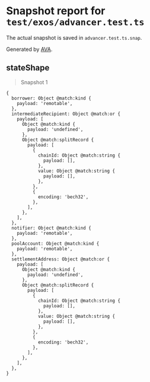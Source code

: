 # Snapshot report for `test/exos/advancer.test.ts`

The actual snapshot is saved in `advancer.test.ts.snap`.

Generated by [AVA](https://avajs.dev).

## stateShape

> Snapshot 1

    {
      borrower: Object @match:kind {
        payload: 'remotable',
      },
      intermediateRecipient: Object @match:or {
        payload: [
          Object @match:kind {
            payload: 'undefined',
          },
          Object @match:splitRecord {
            payload: [
              {
                chainId: Object @match:string {
                  payload: [],
                },
                value: Object @match:string {
                  payload: [],
                },
              },
              {
                encoding: 'bech32',
              },
            ],
          },
        ],
      },
      notifier: Object @match:kind {
        payload: 'remotable',
      },
      poolAccount: Object @match:kind {
        payload: 'remotable',
      },
      settlementAddress: Object @match:or {
        payload: [
          Object @match:kind {
            payload: 'undefined',
          },
          Object @match:splitRecord {
            payload: [
              {
                chainId: Object @match:string {
                  payload: [],
                },
                value: Object @match:string {
                  payload: [],
                },
              },
              {
                encoding: 'bech32',
              },
            ],
          },
        ],
      },
    }
